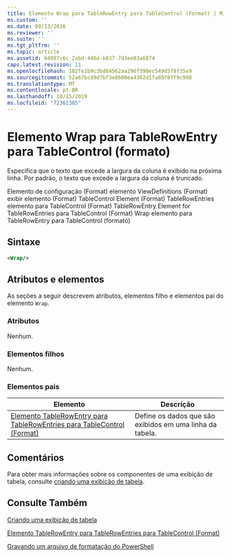 ```yaml
---
title: Elemento Wrap para TableRowEntry para TableControl (Format) | Microsoft Docs
ms.custom: ''
ms.date: 09/13/2016
ms.reviewer: ''
ms.suite: ''
ms.tgt_pltfrm: ''
ms.topic: article
ms.assetid: 64087c6c-2abd-446d-b837-7d3ee03a6874
caps.latest.revision: 11
ms.openlocfilehash: 102fe1b9c3bd04562aa296f390ec549d5f8f35e9
ms.sourcegitcommit: 52a67bcd9d7bf3e8600ea4302d1fa8970ff9c998
ms.translationtype: MT
ms.contentlocale: pt-BR
ms.lasthandoff: 10/15/2019
ms.locfileid: "72361385"
---
```

# <a name="wrap-element-for-tablerowentry-for-tablecontrol--format"></a>Elemento Wrap para TableRowEntry para TableControl (formato)

Especifica que o texto que excede a largura da coluna é exibido na próxima linha. Por padrão, o texto que excede a largura da coluna é truncado.

Elemento de configuração (Format) elemento ViewDefinitions (Format) exibir elemento (Format) TableControl Element (Format) TableRowEntries elemento para TableControl (Format) TableRowEntry Element for TableRowEntries para TableControl (Format) Wrap elemento para TableRowEntry para TableControl (formato)

## <a name="syntax"></a>Sintaxe

```xml
<Wrap/>
```

## <a name="attributes-and-elements"></a>Atributos e elementos

As seções a seguir descrevem atributos, elementos filho e elementos pai do elemento `Wrap`.

### <a name="attributes"></a>Atributos

Nenhum.

### <a name="child-elements"></a>Elementos filhos

Nenhum.

### <a name="parent-elements"></a>Elementos pais

|Elemento|Descrição|
|-------------|-----------------|
|[Elemento TableRowEntry para TableRowEntries para TableControl (Format)](./tablerowentry-element-for-tablerowentries-for-tablecontrol-format.md)|Define os dados que são exibidos em uma linha da tabela.|

## <a name="remarks"></a>Comentários

Para obter mais informações sobre os componentes de uma exibição de tabela, consulte [criando uma exibição de tabela](./creating-a-table-view.md).

## <a name="see-also"></a>Consulte Também

[Criando uma exibição de tabela](./creating-a-table-view.md)

[Elemento TableRowEntry para TableRowEntries para TableControl (Format)](./tablerowentry-element-for-tablerowentries-for-tablecontrol-format.md)

[Gravando um arquivo de formatação do PowerShell](./writing-a-powershell-formatting-file.md)
